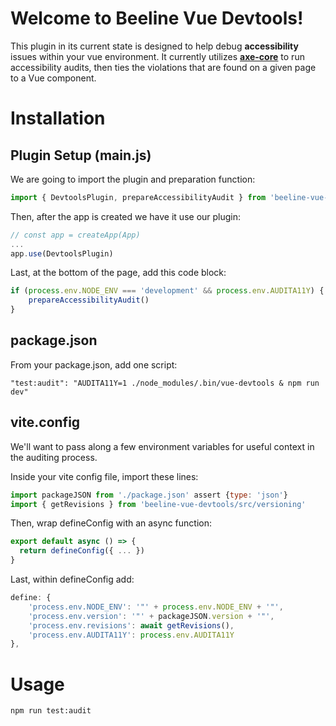 # Welcome to Beeline Vue Devtools!

This plugin in its current state is designed to help debug **accessibility** issues within your vue environment. It currently utilizes **[axe-core](https://github.com/dequelabs/axe-core)** to run accessibility audits, then ties the violations that are found on a given page to a Vue component.

# Installation

## Plugin Setup (main.js)

We are going to import the plugin and preparation function:

```js
import { DevtoolsPlugin, prepareAccessibilityAudit } from 'beeline-vue-devtools/src/devtools'
```

Then, after the app is created we have it use our plugin:

```js
// const app = createApp(App)
...
app.use(DevtoolsPlugin)
```

Last, at the bottom of the page, add this code block:

```js
if (process.env.NODE_ENV === 'development' && process.env.AUDITA11Y) {
	prepareAccessibilityAudit()
}
```

## package.json

From your package.json, add one script:

	"test:audit": "AUDITA11Y=1 ./node_modules/.bin/vue-devtools & npm run dev"

 ## vite.config

We'll want to pass along a few environment variables for useful context in the auditing process.

Inside your vite config file, import these lines:

```js
import packageJSON from './package.json' assert {type: 'json'}
import { getRevisions } from 'beeline-vue-devtools/src/versioning'
```

Then, wrap defineConfig with an async function:

```js
export default async () => {
  return defineConfig({ ... })
}
```

Last, within defineConfig add:
```js
define: {
	'process.env.NODE_ENV': '"' + process.env.NODE_ENV + '"',
	'process.env.version': '"' + packageJSON.version + '"',
	'process.env.revisions': await getRevisions(),
	'process.env.AUDITA11Y': process.env.AUDITA11Y
},
```

# Usage

	npm run test:audit
